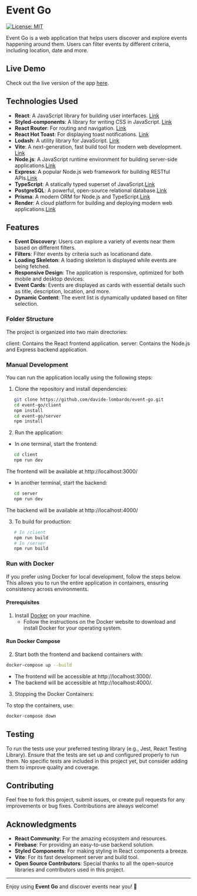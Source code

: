 # Event Go

[![License: MIT](https://img.shields.io/badge/License-MIT-blue.svg)](https://opensource.org/licenses/MIT)



Event Go is a web application that helps users discover and explore events happening around them. Users can filter events by different criteria, including location, date and more.

## Live Demo

Check out the live version of the app [here](https://event-go-frontend.onrender.com).

## Technologies Used

- **React**: A JavaScript library for building user interfaces. [Link](https://reactjs.org)
- **Styled-components**: A library for writing CSS in JavaScript. [Link](https://styled-components.com)
- **React Router**: For routing and navigation. [Link](https://reactrouter.com)
- **React Hot Toast**: For displaying toast notifications. [Link](https://react-hot-toast.com)
- **Lodash**: A utility library for JavaScript. [Link](https://lodash.com)
- **Vite**: A next-generation, fast build tool for modern web development. [Link](https://vitejs.dev)
- **Node.js**: A JavaScript runtime environment for building server-side applications.[Link](https://nodejs.org/en)
- **Express**: A popular Node.js web framework for building RESTful APIs.[Link](https://expressjs.com/)
- **TypeScript**: A statically typed superset of JavaScript.[Link](https://www.typescriptlang.org)
- **PostgreSQL**: A powerful, open-source relational database.[Link](https://www.postgresql.org/)
- **Prisma**: A modern ORM for Node.js and TypeScript.[Link](https://www.prisma.io/)
- **Render**: A cloud platform for building and deploying modern web applications.[Link](https://render.com/)

## Features

- **Event Discovery**: Users can explore a variety of events near them based on different filters.
- **Filters**: Filter events by criteria such as locationand date.
- **Loading Skeleton**: A loading skeleton is displayed while events are being fetched.
- **Responsive Design**: The application is responsive, optimized for both mobile and desktop devices.
- **Event Cards**: Events are displayed as cards with essential details such as title, description, location, and more.
- **Dynamic Content**: The event list is dynamically updated based on filter selection.

### Folder Structure

The project is organized into two main directories:

client: Contains the React frontend application.
server: Contains the Node.js and Express backend application.


### Manual Development

You can run the application locally using the following steps:

1. Clone the repository and install dependencies:
```bash
   git clone https://github.com/davide-lombardo/event-go.git
   cd event-go/client
   npm install
   cd event-go/server
   npm install
```

2. Run the application:
- In one terminal, start the frontend:
```bash
   cd client
   npm run dev
```
The frontend will be available at http://localhost:3000/

   - In another terminal, start the backend:
```bash
   cd server
   npm run dev
```
The backend will be available at http://localhost:4000/

3. To build for production:
```bash
   # In /client
   npm run build
   # In /server
   npm run build
```

### Run with Docker

If you prefer using Docker for local development, follow the steps below. This allows you to run the entire application in containers, ensuring consistency across environments.

#### Prerequisites
1. Install [Docker](https://docs.docker.com/get-started/get-docker/) on your machine.  
   - Follow the instructions on the Docker website to download and install Docker for your operating system.

#### Run Docker Compose
2. Start both the frontend and backend containers with:

```bash
docker-compose up --build
```

- The frontend will be accessible at http://localhost:3000/.
- The backend will be accessible at http://localhost:4000/.

3. Stopping the Docker Containers:

To stop the containers, use:

```bash
docker-compose down
```

## Testing

To run the tests use your preferred testing library (e.g., Jest, React Testing Library). Ensure that the tests are set up and configured properly to run them. No specific tests are included in this project yet, but consider adding them to improve quality and coverage.

## Contributing

Feel free to fork this project, submit issues, or create pull requests for any improvements or bug fixes. Contributions are always welcome!

## Acknowledgments

- **React Community**: For the amazing ecosystem and resources.
- **Firebase**: For providing an easy-to-use backend solution.
- **Styled Components**: For making styling in React components a breeze.
- **Vite**: For its fast development server and build tool.
- **Open Source Contributors**: Special thanks to all the open-source libraries and contributors used in this project.

---

Enjoy using **Event Go** and discover events near you! 🚀